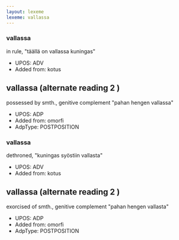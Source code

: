 ```yaml
---
layout: lexeme
lexeme: vallassa
---
```


###  vallassa

in rule, "täällä on vallassa kuningas"
* UPOS:  ADV
* Added from:  kotus


## vallassa (alternate reading 2 )

possessed by smth., genitive complement "pahan hengen vallassa"
* UPOS:  ADP
* Added from:  omorfi
* AdpType:  POSTPOSITION


###  vallassa

dethroned, "kuningas syöstiin vallasta"
* UPOS:  ADV
* Added from:  kotus


## vallassa (alternate reading 2 )

exorcised of smth., genitive complement "pahan hengen vallasta"
* UPOS:  ADP
* Added from:  omorfi
* AdpType:  POSTPOSITION

